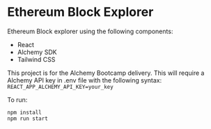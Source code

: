 # Ethereum Block Explorer

Ethereum Block explorer using the following components:

- React
- Alchemy SDK
- Tailwind CSS


This project is for the Alchemy Bootcamp delivery.
This will require a Alchemy API key in .env file with the following syntax:
`REACT_APP_ALCHEMY_API_KEY=your_key`

To run:
```
npm install
npm run start
```